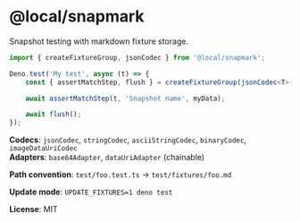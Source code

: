 # @local/snapmark

Snapshot testing with markdown fixture storage.

```typescript
import { createFixtureGroup, jsonCodec } from '@local/snapmark';

Deno.test('My test', async (t) => {
	const { assertMatchStep, flush } = createFixtureGroup(jsonCodec<T>(), { context: t });

	await assertMatchStep(t, 'Snapshot name', myData);

	await flush();
});
```

**Codecs**: `jsonCodec`, `stringCodec`, `asciiStringCodec`, `binaryCodec`, `imageDataUriCodec`\
**Adapters**: `base64Adapter`, `dataUriAdapter` (chainable)

**Path convention**: `test/foo.test.ts` → `test/fixtures/foo.md`

**Update mode**: `UPDATE_FIXTURES=1 deno test`

**License**: MIT
